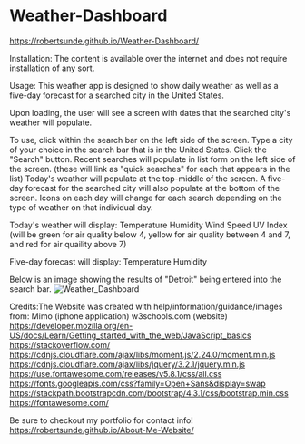 # Weather-Dashboard
https://robertsunde.github.io/Weather-Dashboard/

Installation:
The content is available over the internet and does not require installation of any sort.

Usage:
This weather app is designed to show daily weather as well as a five-day forecast for a searched city in the United States.


Upon loading, the user will see a screen with dates that the searched city's weather will populate.


To use, click within the search bar on the left side of the screen. 
Type a city of your choice in the search bar that is in the United States.
Click the "Search" button.
Recent searches will populate in list form on the left side of the screen. (these will link as "quick searches" for each that appears in the list)
Today's weather will populate at the top-middle of the screen.
A five-day forecast for the searched city will also populate at the bottom of the screen.
Icons on each day will change for each search depending on the type of weather on that individual day.

Today's weather will display:
Temperature
Humidity
Wind Speed
UV Index (will be green for air quality below 4, yellow for air quality between 4 and 7, and red for air quaility above 7)

Five-day forecast will display:
Temperature
Humidity


Below is an image showing the results of "Detroit" being entered into the search bar.
![Weather_Dashboard](https://user-images.githubusercontent.com/73792987/104831172-574b9380-5854-11eb-81be-a8999104c65b.png)


Credits:The Website was created with help/information/guidance/images from: 
Mimo (iphone application) 
w3schools.com (website) 
https://developer.mozilla.org/en-US/docs/Learn/Getting_started_with_the_web/JavaScript_basics https://stackoverflow.com/ https://cdnjs.cloudflare.com/ajax/libs/moment.js/2.24.0/moment.min.js 
https://cdnjs.cloudflare.com/ajax/libs/jquery/3.2.1/jquery.min.js 
https://use.fontawesome.com/releases/v5.8.1/css/all.css 
https://fonts.googleapis.com/css?family=Open+Sans&display=swap 
https://stackpath.bootstrapcdn.com/bootstrap/4.3.1/css/bootstrap.min.css
https://fontawesome.com/


Be sure to checkout my portfolio for contact info! 
https://robertsunde.github.io/About-Me-Website/
